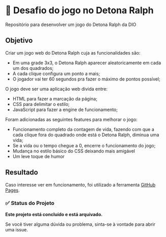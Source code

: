 # 🚀 Desafio do jogo no Detona Ralph
Repositório para desenvolver um jogo do Detona Ralph da DIO

## Objetivo
Criar um jogo web do Detona Ralph cuja as funcionalidades são:
* Em uma grade 3x3, o Detona Ralph aparecer aleatoricamente em cada um dos quadrados;
* A cada clique configura um ponto a mais;
* O jogador vai ter 60 segundos pra fazer o máximo de pontos possível;

O jogo deve ser uma aplicação web divida entre:
* HTML para fazer a marcação da página;
* CSS para delimitar o estilo;
* JavaScript para fazer a engine de funcionamento;

Foram adicionadas as seguintes features para melhorar o jogo:
* Funcionamento completo da contagem de vida, fazendo com que a cada clique fora do quadrado onde está o Detona Ralph, diminua uma vida;
* Se a vida ou o tempo chegue a 0, encerre o funcionamento do jogo;
* Mudança no estilo básico do CSS deixando mais amigável
* Um leve toque de humor

## Resultado

Caso interesse ver em funcionamento, foi utilizado a ferramenta [GitHub Pages](https://hugocsouza.github.io/detona-ralph-game/).

### :white_check_mark: Status do Projeto

**Este projeto está concluído e está arquivado.**

Se você tiver alguma dúvida ou problema, sinta-se à vontade para abrir uma issue.
